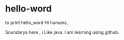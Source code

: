 # hello-word
to print hello_word
Hi humans,

Soundarya here , i Like java.
I am learning using github.
